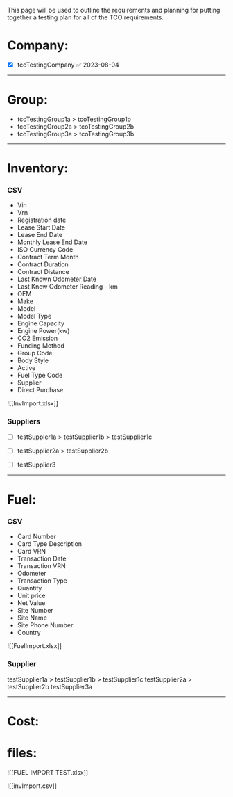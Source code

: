This page will be used to outline the requirements and planning for putting together a testing plan for all of the TCO requirements.
# Company:

- [x] tcoTestingCompany ✅ 2023-08-04
--------------------------------------------------------------------
# Group:

- tcoTestingGroup1a > tcoTestingGroup1b
- tcoTestingGroup2a > tcoTestingGroup2b
- tcoTestingGroup3a > tcoTestingGroup3b
--------------------------------------------------------------------
# Inventory:

### CSV

- Vin 
- Vrn
- Registration date
- Lease Start Date
- Lease End Date
- Monthly Lease End Date
- ISO Currency Code
- Contract Term Month
- Contract Duration
- Contract Distance
- Last Known Odometer Date
- Last Know Odometer Reading - km
- OEM
- Make
- Model
- Model Type
- Engine Capacity
- Engine Power(kw)
- CO2 Emission
- Funding Method
- Group Code
- Body Style
- Active
- Fuel Type Code
- Supplier
- Direct Purchase

![[InvImport.xlsx]]
### Suppliers

- [ ] testSuppler1a > testSupplier1b > testSupplier1c
- [ ] testSupplier2a > testSupplier2b
- [ ] testSupplier3


--------------------------------------------------------------------
# Fuel:

### CSV

- Card Number
- Card Type Description
- Card VRN
- Transaction Date
- Transaction VRN
- Odometer
- Transaction Type
- Quantity
- Unit price
- Net Value
- Site Number
- Site Name
- Site Phone Number
- Country

![[FuelImport.xlsx]]

### Supplier

testSupplier1a > testSupplier1b > testSupplier1c
testSupplier2a > testSupplier2b
testSupplier3a 

--------------------------------------------------------------------
# Cost:




# files:

![[FUEL IMPORT TEST.xlsx]]

![[invImport.csv]]